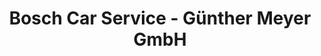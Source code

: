 ---
title: "Bosch Car Service - Günther Meyer GmbH"
url: /verden/bosch-car-service-guenther-meyer-gmbh/
shop: Autowerkstatt
---